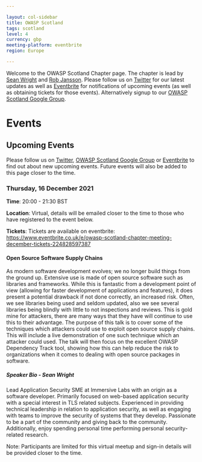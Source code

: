 ```yaml
---

layout: col-sidebar
title: OWASP Scotland
tags: scotland
level: 4
currency: gbp
meeting-platform: eventbrite
region: Europe

---
```


Welcome to the OWASP Scotland Chapter page. The chapter is lead by <a href="mailto:sean.wright@owasp.org">Sean Wright</a> and <a href="mailto:rob.jansson@owasp.org">Rob Jansson</a>. Please follow us on [Twitter](https://twitter.com/OWASPScotland) for our latest updates as well as [Eventbrite](https://www.eventbrite.co.uk/o/owasp-scotland-12914448732) for notifications of upcoming events (as well as obtaining tickets for those events). Alternatively signup to our [OWASP Scotland Google Group](https://groups.google.com/a/owasp.org/forum/#!forum/scotland-chapter).

# Events

## Upcoming Events
Please follow us on [Twitter](https://twitter.com/OWASPScotland), [OWASP Scotland Google Group](https://groups.google.com/a/owasp.org/forum/#!forum/scotland-chapter) or [Eventbrite](https://www.eventbrite.co.uk/o/owasp-scotland-12914448732) to find out about new upcoming events. Future events will also be added to this page closer to the time.

### Thursday, 16 December 2021
**Time**: 20:00 - 21:30 BST

**Location**:  Virtual, details will be emailed closer to the time to those who have registered to the event below.

**Tickets**: Tickets are available on eventbrite: <https://www.eventbrite.co.uk/e/owasp-scotland-chapter-meeting-december-tickets-224828597387>

#### Open Source Software Supply Chains

As modern software development evolves; we no longer build things from the ground up. Extensive use is made of open source software such as libraries and frameworks. While this is fantastic from a development point of view (allowing for faster development of applications and features), it does present a potential drawback if not done correctly, an increased risk. Often, we see libraries being used and seldom updated, also we see several libraries being blindly with little to not inspections and reviews. This is gold mine for attackers, there are many ways that they have will continue to use this to their advantage. The purpose of this talk is to cover some of the techniques which attackers could use to exploit open source supply chains. This will include a live demonstration of one such technique which an attacker could used. The talk will then focus on the excellent OWASP Dependency Track tool, showing how this can help reduce the risk to organizations when it comes to dealing with open source packages in software.

##### Speaker Bio - Sean Wright

Lead Application Security SME at Immersive Labs with an origin as a software developer. Primarily focused on web-based application security with a special interest in TLS related subjects. Experienced in providing technical leadership in relation to application security, as well as engaging with teams to improve the security of systems that they develop. Passionate to be a part of the community and giving back to the community. Additionally, enjoy spending personal time performing personal security-related research.

Note: Participants are limited for this virtual meetup and sign-in details will be provided closer to the time.
